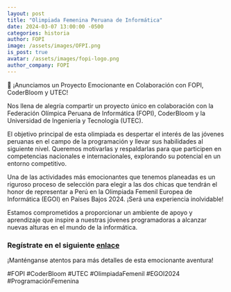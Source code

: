 ```yaml
---
layout: post
title: "Olimpiada Femenina Peruana de Informática"
date: 2024-03-07 13:00:00 -0500
categories: historia
author: FOPI
image: /assets/images/OFPI.png
is_post: true
avatar: /assets/images/fopi-logo.png
author_company: FOPI
---
```


🌟 ¡Anunciamos un Proyecto Emocionante en Colaboración con FOPI, CoderBloom y UTEC!

Nos llena de alegría compartir un proyecto único en colaboración con la Federación Olímpica Peruana de Informática (FOPI), CoderBloom y la Universidad de Ingeniería y Tecnología (UTEC).

El objetivo principal de esta olimpiada es despertar el interés de las jóvenes peruanas en el campo de la programación y llevar sus habilidades al siguiente nivel. Queremos motivarlas y respaldarlas para que participen en competencias nacionales e internacionales, explorando su potencial en un entorno competitivo.

Una de las actividades más emocionantes que tenemos planeadas es un riguroso proceso de selección para elegir a las dos chicas que tendrán el honor de representar a Perú en la Olimpiada Femenil Europea de Informática (EGOI) en Países Bajos 2024. ¡Será una experiencia inolvidable!

Estamos comprometidos a proporcionar un ambiente de apoyo y aprendizaje que inspire a nuestras jóvenes programadoras a alcanzar nuevas alturas en el mundo de la informática.

### Regístrate en el siguiente [enlace](https://forms.gle/1erX9mGPPjnfNSJg8)

¡Manténganse atentos para más detalles de esta emocionante aventura!

#FOPI #CoderBloom #UTEC #OlimpiadaFemenil #EGOI2024 #ProgramaciónFemenina
